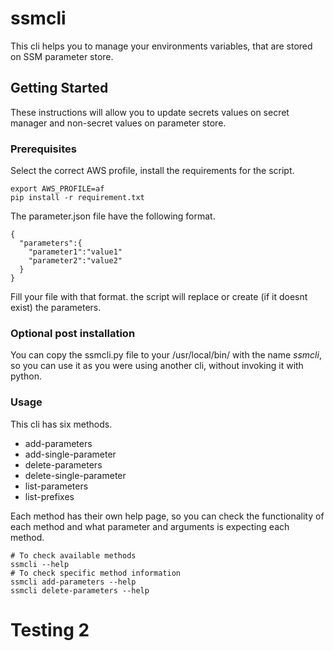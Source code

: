 # ssmcli

This cli helps you to manage your environments variables, that are stored on SSM parameter store.

## Getting Started

These instructions will allow you to update secrets values on secret manager and non-secret values on parameter store.

### Prerequisites

Select the correct AWS profile, install the requirements for the script.
```
export AWS_PROFILE=af
pip install -r requirement.txt
```
The parameter.json file have the following format.
```
{
  "parameters":{
    "parameter1":"value1"
    "parameter2":"value2"
  }
}
```
Fill your file with that format. the script will replace or create  (if it doesnt exist) the parameters.

### Optional post installation

You can copy the ssmcli.py file to your /usr/local/bin/ with the name *ssmcli*, so you can use it as you were using another cli, without invoking it with python.

### Usage

This cli has six methods.

- add-parameters
- add-single-parameter
- delete-parameters
- delete-single-parameter
- list-parameters
- list-prefixes

Each method has their own help page, so you can check the functionality of each method and what parameter and arguments is expecting each method.

```
# To check available methods
ssmcli --help
# To check specific method information
ssmcli add-parameters --help
ssmcli delete-parameters --help
```

# Testing 2
